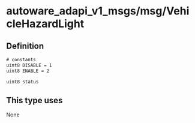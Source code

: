 <!-- This file is generated by a tool. Do not edit directly. -->

# autoware_adapi_v1_msgs/msg/VehicleHazardLight

## Definition

```txt
# constants
uint8 DISABLE = 1
uint8 ENABLE = 2

uint8 status
```

## This type uses

None
